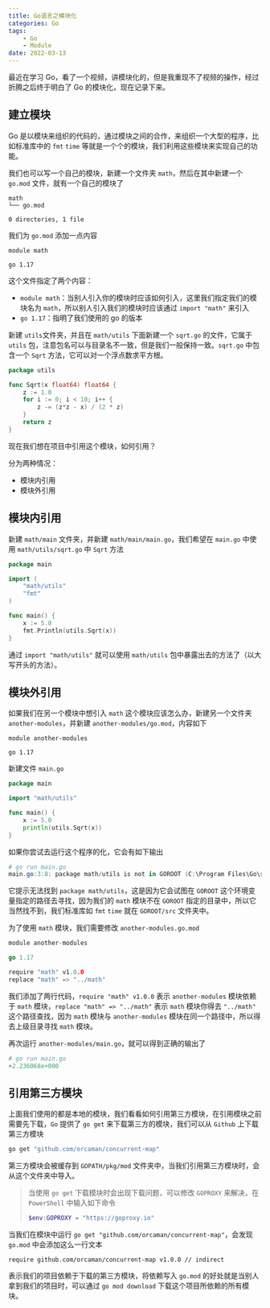 ```yaml
---
title: Go语言之模块化
categories: Go
tags:
	- Go
	- Module
date: 2022-03-13
---
```


最近在学习 Go，看了一个视频，讲模块化的，但是我重现不了视频的操作，经过折腾之后终于明白了 Go 的模块化，现在记录下来。

## 建立模块

Go 是以模块来组织的代码的，通过模块之间的合作，来组织一个大型的程序，比如标准库中的 `fmt` `time` 等就是一个个的模块，我们利用这些模块来实现自己的功能。

我们也可以写一个自己的模块，新建一个文件夹 `math`，然后在其中新建一个 `go.mod` 文件，就有一个自己的模块了

```
math
└── go.mod

0 directories, 1 file
```

我们为 `go.mod` 添加一点内容

```
module math

go 1.17
```

这个文件指定了两个内容：

- `module math`：当别人引入你的模块时应该如何引入，这里我们指定我们的模块名为 `math`，所以别人引入我们的模块时应该通过 `import "math"` 来引入
- `go 1.17`：指明了我们使用的 go 的版本

新建 `utils`文件夹，并且在 `math/utils` 下面新建一个 `sqrt.go` 的文件，它属于 `utils` 包，注意包名可以与目录名不一致，但是我们一般保持一致。`sqrt.go` 中包含一个 `Sqrt` 方法，它可以对一个浮点数求平方根。

```go
package utils

func Sqrt(x float64) float64 {
	z := 1.0
	for i := 0; i < 10; i++ {
		z -= (z*z - x) / (2 * z)
	}
	return z
}
```

现在我们想在项目中引用这个模块，如何引用？

分为两种情况：

- 模块内引用
- 模块外引用

## 模块内引用

新建 `math/main` 文件夹，并新建 `math/main/main.go`，我们希望在 `main.go` 中使用 `math/utils/sqrt.go` 中 `Sqrt` 方法

```go
package main

import (
	"math/utils"
	"fmt"
)

func main() {
	x := 5.0
	fmt.Println(utils.Sqrt(x))
}
```

通过  `import "math/utils"` 就可以使用 `math/utils` 包中暴露出去的方法了（以大写开头的方法）。

## 模块外引用

如果我们在另一个模块中想引入 `math` 这个模块应该怎么办，新建另一个文件夹 `another-modules`，并新建 `another-modules/go.mod`，内容如下

```
module another-modules

go 1.17
```

新建文件 `main.go`

```go
package main

import "math/utils"

func main() {
	x := 5.0
	println(utils.Sqrt(x))
}
```

如果你尝试去运行这个程序的化，它会有如下输出

```powershell
# go run main.go
main.go:3:8: package math/utils is not in GOROOT (C:\Program Files\Go\src\math\utils)
```

它提示无法找到 `package math/utils`，这是因为它会试图在 `GOROOT` 这个环境变量指定的路径去寻找，因为我们的 `math` 模块不在 `GOROOT` 指定的目录中，所以它当然找不到，我们标准库如 `fmt` `time` 就在 `GOROOT/src` 文件夹中。

为了使用 `math` 模块，我们需要修改 `another-modules.go.mod`

```go
module another-modules

go 1.17

require "math" v1.0.0
replace "math" => "../math"
```

我们添加了两行代码，`require "math" v1.0.0` 表示 `another-modules` 模块依赖于 `math` 模块，`replace "math" => "../math"` 表示 `math` 模块你得去 `"../math"` 这个路径查找，因为 `math` 模块与 `another-modules` 模块在同一个路径中，所以得去上级目录寻找 `math` 模块。

再次运行 `another-modules/main.go`，就可以得到正确的输出了

```powershell
# go run main.go
+2.236068e+000
```

## 引用第三方模块

上面我们使用的都是本地的模块，我们看看如何引用第三方模块，在引用模块之前需要先下载，`Go` 提供了 `go get` 来下载第三方的模块，我们可以从 `Github` 上下载第三方模块

```powershell
go get "github.com/orcaman/concurrent-map"
```

第三方模块会被缓存到 `GOPATH/pkg/mod` 文件夹中，当我们引用第三方模块时，会从这个文件夹中导入。

> 当使用 `go get` 下载模块时会出现下载问题，可以修改 `GOPROXY` 来解决，在 `PowerShell` 中输入如下命令
>
> ```powershell
> $env:GOPROXY = "https://goproxy.io"
> ```
> 

当我们在模块中运行 `go get "github.com/orcaman/concurrent-map"`，会发现 `go.mod` 中会添加这么一行文本

```
require github.com/orcaman/concurrent-map v1.0.0 // indirect
```

表示我们的项目依赖于下载的第三方模块，将依赖写入 `go.mod` 的好处就是当别人拿到我们的项目时，可以通过 `go mod download` 下载这个项目所依赖的所有模块。
